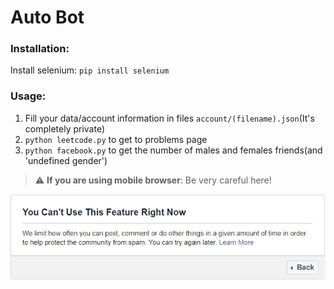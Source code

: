 # Auto Bot

### Installation:
Install selenium: `pip install selenium`

### Usage:
1. Fill your data/account information in files `account/(filename).json`(It's completely private)
2. `python leetcode.py` to get to problems page
3. `python facebook.py` to get the number of males and females friends(and 'undefined gender')

> :warning: **If you are using mobile browser**: Be very careful here!

![alt text](https://github.com/thevuong8000/auto-bot/blob/master/warning.JPG)
